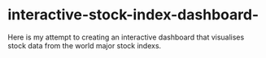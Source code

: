 # interactive-stock-index-dashboard-
Here is my attempt to creating an interactive dashboard that visualises stock data from the world major stock indexs. 
